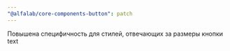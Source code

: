 ```yaml
---
"@alfalab/core-components-button": patch
---
```


Повышена специфичность для стилей, отвечающих за размеры кнопки text
